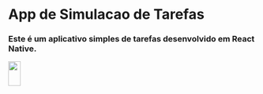 # App de Simulacao de Tarefas

### Este é um aplicativo simples de tarefas desenvolvido em React Native.


<div>
  <img height="50vh" width="25vw" src="[https://github-readme-stats.vercel.app/api?username=Rossetow&show_icons=true&theme=dracula](https://github.com/Adriano2607/AppTarefas/assets/110434219/52783166-5110-42e2-b727-8f5a9336fe71)https://github.com/Adriano2607/AppTarefas/assets/110434219/52783166-5110-42e2-b727-8f5a9336fe71">
</div>
